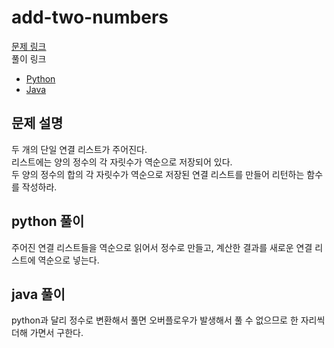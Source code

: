 # add-two-numbers
[문제 링크](https://leetcode.com/problems/add-two-numbers/ )  
풀이 링크  
* [Python](add-two-numbers.py )  
* [Java](LC2.java )  

## 문제 설명
두 개의 단일 연결 리스트가 주어진다.  
리스트에는 양의 정수의 각 자릿수가 역순으로 저장되어 있다.  
두 양의 정수의 합의 각 자릿수가 역순으로 저장된 연결 리스트를 만들어 리턴하는 함수를 작성하라.  

## python 풀이  
주어진 연결 리스트들을 역순으로 읽어서 정수로 만들고, 계산한 결과를 새로운 연결 리스트에 역순으로 넣는다.  

## java 풀이
python과 달리 정수로 변환해서 풀면 오버플로우가 발생해서 풀 수 없으므로 한 자리씩 더해 가면서 구한다.  

